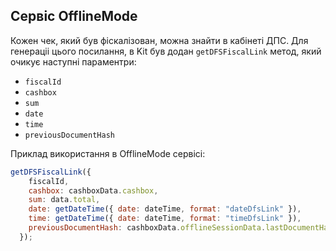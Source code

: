 ## Сервіс OfflineMode 
Кожен чек, який був фіскалізован, можна знайти в кабінеті ДПС. Для генераціі цього 
посилання, в Kit був додан `getDFSFiscalLink` метод, який очикує наступні параментри:
- `fiscalId`
- `cashbox`
- `sum`
- `date`
- `time`
- `previousDocumentHash`

Приклад використання в OfflineMode сервісі:
```javascript
getDFSFiscalLink({
    fiscalId,
    cashbox: cashboxData.cashbox,
    sum: data.total,
    date: getDateTime({ date: dateTime, format: "dateDfsLink" }),
    time: getDateTime({ date: dateTime, format: "timeDfsLink" }),
    previousDocumentHash: cashboxData.offlineSessionData.lastDocumentHash,
  });
```
